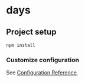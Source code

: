 # days

## Project setup
```
npm install
```

### Customize configuration
See [Configuration Reference](https://cli.vuejs.org/config/).
